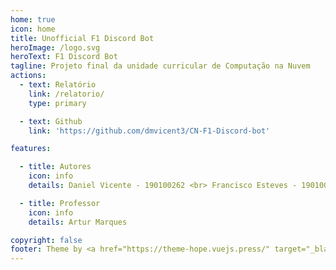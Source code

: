 ```yaml
---
home: true
icon: home
title: Unofficial F1 Discord Bot
heroImage: /logo.svg
heroText: F1 Discord Bot
tagline: Projeto final da unidade curricular de Computação na Nuvem
actions:
  - text: Relatório
    link: /relatorio/
    type: primary

  - text: Github
    link: 'https://github.com/dmvicent3/CN-F1-Discord-bot'

features:

  - title: Autores
    icon: info
    details: Daniel Vicente - 190100262 <br> Francisco Esteves - 190100255 <br> João Vinagre - 190100237 <br> Miguel Serdeira - 190100269

  - title: Professor
    icon: info
    details: Artur Marques

copyright: false
footer: Theme by <a href="https://theme-hope.vuejs.press/" target="_blank">VuePress Theme Hope</a> | MIT Licensed, Copyright © 2019-present Mr.Hope
---
```

